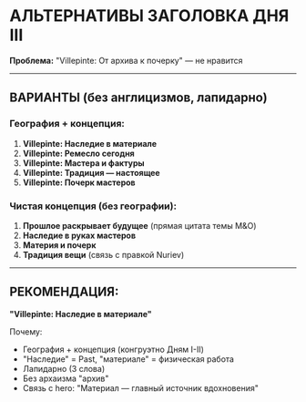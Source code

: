 # АЛЬТЕРНАТИВЫ ЗАГОЛОВКА ДНЯ III

**Проблема:** "Villepinte: От архива к почерку" — не нравится

---

## ВАРИАНТЫ (без англицизмов, лапидарно)

### География + концепция:

1. **Villepinte: Наследие в материале**
2. **Villepinte: Ремесло сегодня**
3. **Villepinte: Мастера и фактуры**
4. **Villepinte: Традиция — настоящее**
5. **Villepinte: Почерк мастеров**

### Чистая концепция (без географии):

1. **Прошлое раскрывает будущее** (прямая цитата темы M&O)
2. **Наследие в руках мастеров**
3. **Материя и почерк**
4. **Традиция вещи** (связь с правкой Nuriev)

---

## РЕКОМЕНДАЦИЯ:

**"Villepinte: Наследие в материале"**

Почему:
- География + концепция (конгруэтно Дням I-II)
- "Наследие" = Past, "материале" = физическая работа
- Лапидарно (3 слова)
- Без архаизма "архив"
- Связь с hero: "Материал — главный источник вдохновения"

